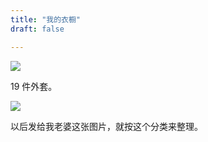 ```yaml
---
title: "我的衣橱"
draft: false

---
```



![](/img/jackets.jpeg)

19 件外套。


![](/img/closet.jpeg)

以后发给我老婆这张图片，就按这个分类来整理。
